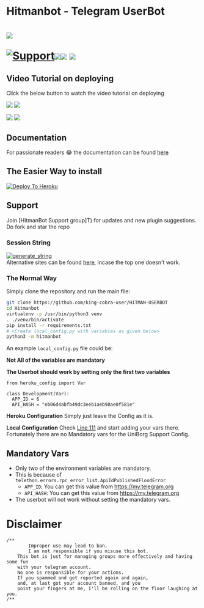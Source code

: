 # Hitmanbot - Telegram UserBot



# <p align="left"><a href=""><img src="https://github-readme-stats.vercel.app/api/pin?username=Kimg-cobra-user&show_icons=true&theme=dark&hide_border=true&repo=Hitmanbot"></a></p><p align="centre"><a href="https://t.me/HITUSERBOT"> <img src="https://img.shields.io/badge/telegram-Support_Group-blue?style=social&logo=telegram" alt="Support" /></a><a href="/stargazers"><img src="https://img.shields.io/github/stars/xditya/TeleBot?style=social"></a><a href="https://github.com/king-cobra-user/HITMAN-USERBOT/fork"><img src="https://img.shields.io/github/forks/King-cobra-user/HITMAN-USERBOT?label=Fork&logoColor=blue&style=social"></a>	<a href="https://github.com/king-cobra-user/HITMAN-USERBOT"><img src="https://img.shields.io/github/last-commit/King-cobra-user/Hitmanbot?style=flat-square"></a></p>
    
## Video Tutorial on deploying

Click the below button to watch the video tutorial on deploying

<a href="https://youtu.be/aPU334icQSM"><img src="https://img.shields.io/badge/How%20To%20Deploy-LATEST-blue.svg?logo=Youtube"></a>
<a href="https://youtu.be/aPU334icQSM"><img src="https://img.shields.io/youtube/views/aPU334icQSM?style=social">
    
<a href="https://youtu.be/XmvdDHiIDb4"><img src="https://img.shields.io/badge/How%20To%20Deploy-OLD-blue.svg?logo=Youtube"></a>
<a href="https://youtu.be/XmvdDHiIDb4"><img src="https://img.shields.io/youtube/views/XmvdDHiIDb4?style=social"></a>
    
    
## Documentation
For passionate readers 😂 the documentation can be found [here](https://xditya.gitbook.io/telebot/)

## The Easier Way to install

[![Deploy To Heroku](https://www.herokucdn.com/deploy/button.svg)](https://heroku.com/deploy?template=https://github.com/king-cobra-user/HITMAN-USERBOT)

## Support
Join [HitmanBot Support group]T) for updates and new plugin suggestions.
Do fork and star the repo 

### Session String 
<a href="https://repl.it/@hitman/Hitman#main.py" target="_blank"><img src="https://img.shields.io/badge/run-string__session.py-red?style=for-the-badge&logo=repl.it" alt="generate_string" /></a>    
Alternative sites can be found [here](), incase the top one doesn't work.

### The Normal Way

Simply clone the repository and run the main file:
```sh
git clone https://github.com/king-cobra-user/HITMAN-USERBOT
cd Hitmanbot
virtualenv -p /usr/bin/python3 venv
. ./venv/bin/activate
pip install -r requirements.txt
# <Create local_config.py with variables as given below>
python3 -m hitmanbot
```

An example `local_config.py` file could be:

**Not All of the variables are mandatory**

__The Userbot should work by setting only the first two variables__

```python3
from heroku_config import Var

class Development(Var):
  APP_ID = 6
  API_HASH = "eb06d4abfb49dc3eeb1aeb98ae0f581e"
```

**Heroku Configuration**
Simply just leave the Config as it is.

**Local Configuration**
Check [Line 111](https://github.com/Total-Noob-69/X-tra-Telegram/blob/master/userbot/uniborgConfig.py#L111) and start adding your vars there.
Fortunately there are no Mandatory vars for the UniBorg Support Config.

## Mandatory Vars

- Only two of the environment variables are mandatory.
- This is because of `telethon.errors.rpc_error_list.ApiIdPublishedFloodError`
    - `APP_ID`:   You can get this value from https://my.telegram.org
    - `API_HASH`:   You can get this value from https://my.telegram.org
- The userbot will not work without setting the mandatory vars.

# Disclaimer
```
/**
    	Improper use may lead to ban.
    	I am not responsible if you misuse this bot.
	This bot is just for managing groups more effectively and having some fun
	with your telegram account.
	No one is responsible for your actions.
	If you spammed and got reported again and again, 
	and, at last got your account banned, and you
	point your fingers at me, I'll be rolling on the floor laughing at you.
/**
```

